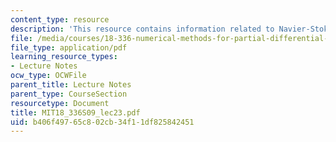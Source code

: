```yaml
---
content_type: resource
description: 'This resource contains information related to Navier-Stokes equations. '
file: /media/courses/18-336-numerical-methods-for-partial-differential-equations-spring-2009/b406f49765c802cb34f11df825842451_MIT18_336S09_lec23.pdf
file_type: application/pdf
learning_resource_types:
- Lecture Notes
ocw_type: OCWFile
parent_title: Lecture Notes
parent_type: CourseSection
resourcetype: Document
title: MIT18_336S09_lec23.pdf
uid: b406f497-65c8-02cb-34f1-1df825842451
---
```


